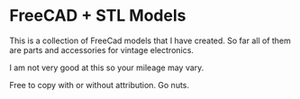 # FreeCAD + STL Models

This is a collection of FreeCad models that I have created. So far all of them are parts and accessories for vintage electronics.

I am not very good at this so your mileage may vary. 

Free to copy with or without attribution. Go nuts.

